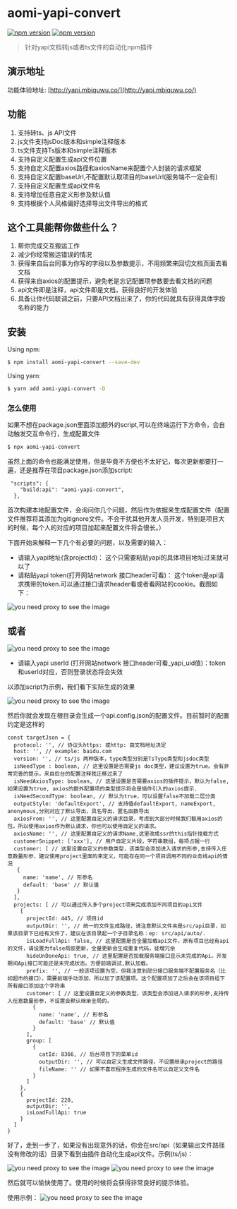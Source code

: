 # aomi-yapi-convert 

[![npm version](https://img.shields.io/npm/v/aomi-yapi-convert?style=flat-square)](https://www.npmjs.com/package/aomi-yapi-convert)
[![npm version](https://img.shields.io/npm/dy/aomi-yapi-convert?style=flat-square)](https://www.npmjs.com/package/aomi-yapi-convert)

> 针对yapi文档转js或者ts文件的自动化npm插件

## 演示地址

功能体验地址: [http://yapi.mbiquwu.co/](http://yapi.mbiquwu.co/)

## 功能

1. 支持转ts、js API文件
2. js文件支持jsDoc版本和simple注释版本
3. ts文件支持Ts版本和simple注释版本
4. 支持自定义配置生成api文件位置
5. 支持自定义配置axios路径和axiosName来配置个人封装的请求框架
6. 支持自定义配置baseUrl,不配置默认取项目的baseUrl(服务端不一定会有)
7. 支持自定义配置生成api文件名
8. 支持增加任意自定义形参及默认值
9. 支持根据个人风格偏好选择导出文件导出的格式

## 这个工具能帮你做些什么？

1. 帮你完成交互搬运工作
2. 减少你经常搬运错误的情况
3. 获得来自后台同事为你写的字段以及参数提示，不用频繁来回切文档页面去看文档
4. 获得来自axios的配置提示，避免老是忘记配置项参数要去看文档的问题
5. api文件即是注释，api文件即是文档，获得良好的开发体验
6. 具备让你代码联调之前，只要API文档出来了，你的代码就具有获得具体字段名称的能力

## 安装

Using npm: 

```bash
$ npm install aomi-yapi-convert --save-dev

```

Using yarn: 

```bash
$ yarn add aomi-yapi-convert -D

```


### 怎么使用

如果不想在package.json里面添加额外的script,可以在终端运行下方命令，会自动触发交互命令行，生成配置文件

```bash
$ npx aomi-yapi-convert
```

虽然上面的命令也能满足使用，但是毕竟不方便也不太好记，每次更新都要打一遍，还是推荐在项目package.json添加script:

```
 "scripts": {
    "build:api": "aomi-yapi-convert",
  },
```


首次构建本地配置文件，会询问你几个问题，然后作为依据来生成配置文件（配置文件推荐将其添加为gitignore文件。不会干扰其他开发人员开发，特别是项目大的时候，每个人的对应的项目加起来配置文件将会很长。）

下面开始来解释一下几个有必要的问题，以及需要的输入：

* 请输入yapi地址(含projectId)： 这个只需要粘贴yapi的具体项目地址过来就可以了
* 请粘贴yapi token(打开网站network 接口header可看)： 这个token是api请求携带的token.可以通过接口请求header看或者看网站的cookie。截图如下：

![you need proxy to see the image](./example/token1.png)

## 或者

![you need proxy to see the image](./example/token2.png)

* 请输入yapi userId (打开网站network 接口header可看_yapi_uid值)：token和userId对应，否则登录状态将会失效

以添加script为示例，我们看下实际生成的效果

![you need proxy to see the image](./example/yapi-terminal.png)

然后你就会发现在根目录会生成一个api.config.json的配置文件。目前暂时的配置约定是这样的

```
const targetJson = {
  protocol: '', // 协议头https: 或http: 由文档地址决定
  host: '', // example: baidu.com
  version: '', // ts/js 两种版本，type类型分别是TsType类型和jsdoc类型
  isNeedType : boolean, // 这里设置是否需要js doc类型，建议设置为true。会有非常完善的提示，来自后台的配置注释我迁移过来了
  isNeedAxiosType: boolean, // 这里设置是否需要axios的插件提示，默认为false, 如果设置为true, axios的额外配置项的类型提示将会是插件引入的axios提示.
  isNeedSecondType: boolean, // 默认为true，可以设置false不加载二层分类 
  outputStyle: 'defaultExport', // 支持值defaultExport, nameExport, anonymous,分别对应了默认导出，具名导出，匿名函数导出
  axiosFrom: '', // 这里配置自定义的请求目录，考虑到大部分时候我们都用axios的包，所以使用axios作为默认请求，你也可以使用自定义的请求。
  axiosName: '', // 这里配置自定义的请求Name,这里改成ssr的this指针挂载方式
  customerSnippet: ['xxx'], // 用户自定义片段，字符串数组，每项占据一行
  customer: [ // 这里设置自定义的参数类型，该类型会添加进入请求的形参,支持传入任意数量形参，建议使用project里面的来定义，可能存在同一个项目调用不同的业务线api的情况
   {
     name: 'name', // 形参名
     default: 'base' // 默认值
   }
  ],
  projects: [ // 可以通过传入多个project项来完成添加不同项目的api文件
    {
      projectId: 445, // 项目id
      outputDir: '', // 统一的文件生成路径，请注意默认文件夹是src/api目录，如果该目录下已经有文件了，建议在该目录起一个子目录名称：ep: src/api/auto/.
      isLoadFullApi: false, // 这里配置是否全量加载api文件，原有项目已经有api的文件，请设置为false局部更新，全量更新会生成重复代码，徒增冗余
      hideUnDoneApi: true, // 这里配置是否加载服务端接口显示未完成的Api。开发期间Api接口可能还是未完成状态。方便前端调试,默认加载。
      prefix: '', // 一般该项设置为空，但我注意到部分接口服务端不配置服务名（比如超市的接口），需要前端手动添加，所以加了该配置项。这个配置项加了之后会在该项目组下所有接口添加这个字符串
      customer: [ // 这里设置自定义的参数类型，该类型会添加进入请求的形参,支持传入任意数量形参，不设置会默认继承全局的。
        {
          name: 'name', // 形参名
          default: 'base' // 默认值
        }
      ],
      group: [
        {
          catId: 8366, // 后台项目下的菜单id
          outputDir: '', // 可以自定义生成文件路径，不设置继承project的路径
          fileName: '' // 如果不喜欢程序生成的文件名可以自定义文件名
        }
      ]
    },
    { 
      projectId: 220,
      outputDir: '',
      isLoadFullApi: true
    }
  ]
}
```

好了，走到一步了，如果没有出现意外的话，你会在src/api（如果输出文件路径没有修改的话）目录下看到由插件自动化生成api文件。示例(ts/js)：

![you need proxy to see the image](./example/yapi-code-ts.png)
![you need proxy to see the image](./example/yapi-code-js.png)

然后就可以愉快使用了。使用的时候将会获得非常良好的提示体验。

使用示例：
![you need proxy to see the image](./example/yapi-use-demo.png)
